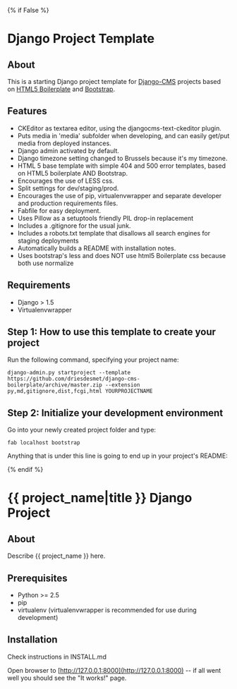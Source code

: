 {% if False %}
# Django Project Template


## About

This is a starting Django project template for [Django-CMS](http://www.django-cms.org/) projects based on [HTML5 Boilerplate](http://html5boilerplate.com) and [Bootstrap](http://twitter.github.com/bootstrap/index.html).


## Features ##

* CKEditor as textarea editor, using the djangocms-text-ckeditor plugin.
* Puts media in 'media' subfolder when developing, and can easily get/put media from deployed instances.
* Django admin activated by default.
* Django timezone setting changed to Brussels because it's my timezone.
* HTML 5 base template with simple 404 and 500 error templates, based on HTML5 boilerplate AND Bootstrap.
* Encourages the use of LESS css.
* Split settings for dev/staging/prod.
* Encourages the use of pip, virtualenvwrapper and separate developer and production requirements files.
* Fabfile for easy deployment.
* Uses Pillow as a setuptools friendly PIL drop-in replacement
* Includes a .gitignore for the usual junk.
* Includes a robots.txt template that disallows all search engines for staging deployments
* Automatically builds a README with installation notes.
* Uses bootstrap's less and does NOT use html5 Boilerplate css because both use normalize


## Requirements ##

* Django > 1.5
* Virtualenvwrapper


## Step 1: How to use this template to create your project ##

Run the following command, specifying your project name:

    django-admin.py startproject --template https://github.com/driesdesmet/django-cms-boilerplate/archive/master.zip --extension py,md,gitignore,dist,fcgi,html YOURPROJECTNAME



## Step 2: Initialize your development environment ##

Go into your newly created project folder and type:
    
    fab localhost bootstrap

Anything that is under this line is going to end up in your project's README:

{% endif %}
# {{ project_name|title }} Django Project #

## About ##

Describe {{ project_name }} here.

## Prerequisites ##

* Python >= 2.5
* pip
* virtualenv (virtualenvwrapper is recommended for use during development)

## Installation ##

Check instructions in INSTALL.md

Open browser to [http://127.0.0.1:8000](http://127.0.0.1:8000) -- if all went well you should see the "It works!" page.
